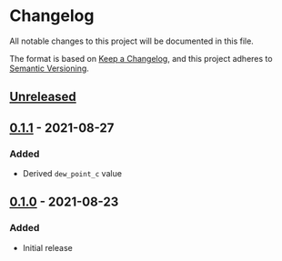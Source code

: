 # Changelog

All notable changes to this project will be documented in this file.

The format is based on [Keep a Changelog](https://keepachangelog.com/en/1.0.0/),
and this project adheres to [Semantic Versioning](https://semver.org/spec/v2.0.0.html).

## [Unreleased]

## [0.1.1] - 2021-08-27
### Added
- Derived `dew_point_c` value

## [0.1.0] - 2021-08-23
### Added
- Initial release

[Unreleased]: https://github.com/mnishiguchi/sht4x/compare/v0.1.1..HEAD
[0.1.1]: https://github.com/mnishiguchi/sht4x/releases/tag/v0.1.1
[0.1.0]: https://github.com/mnishiguchi/sht4x/releases/tag/v0.1.0
